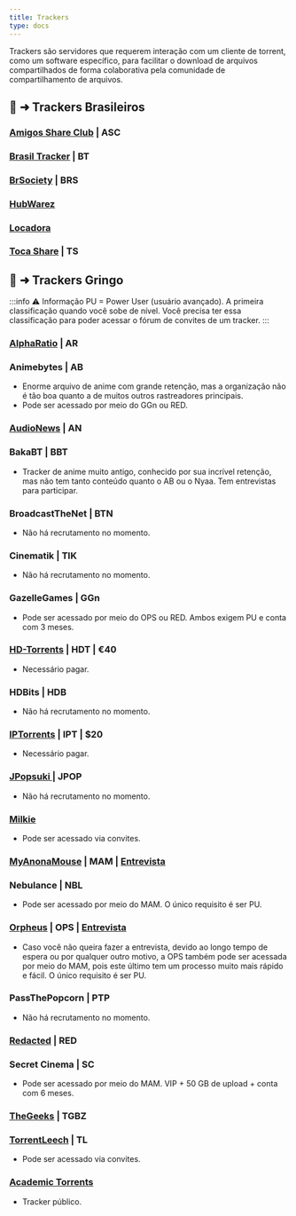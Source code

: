 ```yaml
---
title: Trackers
type: docs
---
```


Trackers são servidores que requerem interação com um cliente de torrent, como um software específico, para facilitar o download de arquivos compartilhados de forma colaborativa pela comunidade de compartilhamento de arquivos.

## 🧵 ➜ Trackers Brasileiros

### [Amigos Share Club](https://cliente.amigos-share.club/) | ASC

### [Brasil Tracker](https://brasiltracker.org/index.php)   | BT

### [BrSociety](https://brsociety.club/) | BRS          

### [HubWarez](https://hubwarez.tv/forum/register.php)

### [Locadora](https://locadora.cc/)

### [Toca Share](https://tocashare.com/register) | TS

## 🧲 ➜ Trackers Gringo

:::info ⚠️ Informação
PU = Power User (usuário avançado). A primeira classificação quando você sobe de nível. Você precisa ter essa classificação para poder acessar o fórum de convites de um tracker.
:::

### [AlphaRatio](https://alpharatio.cc/) | AR

### Animebytes | AB
- Enorme arquivo de anime com grande retenção, mas a organização não é tão boa quanto a de muitos outros rastreadores principais.
- Pode ser acessado por meio do GGn ou RED.

### [AudioNews](https://audionews.org/) | AN

### BakaBT | BBT
- Tracker de anime muito antigo, conhecido por sua incrível retenção, mas não tem tanto conteúdo quanto o AB ou o Nyaa. Tem entrevistas para participar.

### BroadcastTheNet | BTN 
- Não há recrutamento no momento.

### Cinematik | TIK 
- Não há recrutamento no momento.

### GazelleGames | GGn 
- Pode ser acessado por meio do OPS ou RED. Ambos exigem PU e conta com 3 meses. 

### [HD-Torrents](https://hd-torrents.org/unregistred.php) | HDT | €40
- Necessário pagar.

### HDBits | HDB 
- Não há recrutamento no momento.

### [IPTorrents](https://iptorrents.com/signup.php) | IPT | $20
- Necessário pagar.

### [JPopsuki ](https://jpopsuki.eu/) | JPOP
- Não há recrutamento no momento.

### [Milkie](https://milkie.cc/)
- Pode ser acessado via convites.

### [MyAnonaMouse](https://myanonamouse.net) | MAM | [Entrevista](https://www.myanonamouse.net/inviteapp.php)

### Nebulance | NBL 
- Pode ser acessado por meio do MAM. O único requisito é ser PU.

### [Orpheus](https://orpheus.network) | OPS | [Entrevista](https://interview.orpheus.network/)
- Caso você não queira fazer a entrevista, devido ao longo tempo de espera ou por qualquer outro motivo, a OPS também pode ser acessada por meio do MAM, pois este último tem um processo muito mais rápido e fácil. O único requisito é ser PU.

### PassThePopcorn | PTP 
- Não há recrutamento no momento.

### [Redacted](https://interviewfor.red/en/index.html) | RED

### Secret Cinema | SC  
- Pode ser acessado por meio do MAM. VIP + 50 GB de upload + conta com 6 meses.

### [TheGeeks](https://thegeeks.click/) | TGBZ

### [TorrentLeech](https://www.torrentleech.org/) | TL
- Pode ser acessado via convites.

### [Academic Torrents](https://academictorrents.com/) 
- Tracker público.